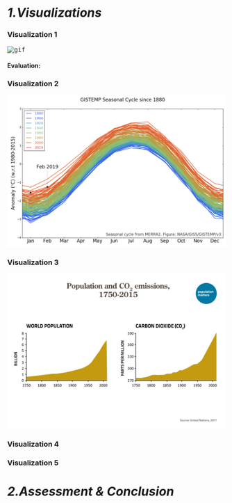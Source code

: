 # *1.Visualizations*

### Visualization 1

<kbd>![gif](images/3.gif)</kbd>

#### Evaluation:

### Visualization 2

<kbd>![png](images/4.png)</kbd>




### Visualization 3

<kbd>![img](images/2.jpg)</kbd>

### Visualization 4



### Visualization 5



# *2.Assessment & Conclusion*